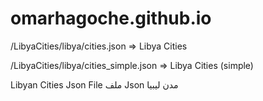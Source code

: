 # omarhagoche.github.io
/LibyaCities/libya/cities.json => Libya Cities

/LibyaCities/libya/cities_simple.json => Libya Cities (simple)

Libyan Cities Json File
ملف Json مدن ليبيا
